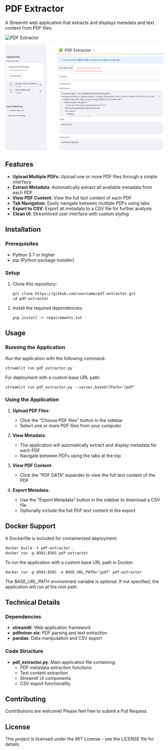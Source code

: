 # PDF Extractor

A Streamlit web application that extracts and displays metadata and text content from PDF files.

![PDF Extractor](https://github.com/metalshanked/pdf-extractor/raw/main/screenshot.png)

![PDF Extractor Screenshot](screenshot1.png)

## Features

- **Upload Multiple PDFs**: Upload one or more PDF files through a simple interface
- **Extract Metadata**: Automatically extract all available metadata from each PDF
- **View PDF Content**: View the full text content of each PDF
- **Tab Navigation**: Easily navigate between multiple PDFs using tabs
- **Export to CSV**: Export all metadata to a CSV file for further analysis
- **Clean UI**: Streamlined user interface with custom styling

## Installation

### Prerequisites

- Python 3.7 or higher
- pip (Python package installer)

### Setup

1. Clone this repository:
   ```
   git clone https://github.com/username/pdf-extractor.git
   cd pdf-extractor
   ```

2. Install the required dependencies:
   ```
   pip install -r requirements.txt
   ```

## Usage

### Running the Application

Run the application with the following command:

```
streamlit run pdf_extractor.py
```

For deployment with a custom base URL path:

```
streamlit run pdf_extractor.py --server.baseUrlPath="/pdf"
```

### Using the Application

1. **Upload PDF Files**:
   - Click the "Choose PDF files" button in the sidebar
   - Select one or more PDF files from your computer

2. **View Metadata**:
   - The application will automatically extract and display metadata for each PDF
   - Navigate between PDFs using the tabs at the top

3. **View PDF Content**:
   - Click the "PDF DATA" expander to view the full text content of the PDF

4. **Export Metadata**:
   - Use the "Export Metadata" button in the sidebar to download a CSV file
   - Optionally include the full PDF text content in the export

## Docker Support

A Dockerfile is included for containerized deployment:

```
docker build -t pdf-extractor .
docker run -p 8501:8501 pdf-extractor
```

To run the application with a custom base URL path in Docker:

```
docker run -p 8501:8501 -e BASE_URL_PATH="/pdf" pdf-extractor
```

The BASE_URL_PATH environment variable is optional. If not specified, the application will run at the root path.

## Technical Details

### Dependencies

- **streamlit**: Web application framework
- **pdfminer.six**: PDF parsing and text extraction
- **pandas**: Data manipulation and CSV export

### Code Structure

- **pdf_extractor.py**: Main application file containing:
  - PDF metadata extraction functions
  - Text content extraction
  - Streamlit UI components
  - CSV export functionality

## Contributing

Contributions are welcome! Please feel free to submit a Pull Request.

## License

This project is licensed under the MIT License - see the LICENSE file for details.
